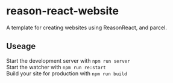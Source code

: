# reason-react-website
A template for creating websites using ReasonReact, and parcel.

## Useage
Start the development server with `npm run server`<br>
Start the watcher with `npm run re:start`<br>
Build your site for production with `npm run build`
